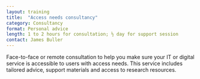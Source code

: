 ```yaml
---
layout: training
title:  "Access needs consultancy"
category: Consultancy
format: Personal advice  
length: 1 to 2 hours for consultation; ½ day for support session
contact: James Buller
---
```


Face-to-face or remote consultation to help you make sure your IT or digital service is accessible to users with access needs. This service includes tailored advice, support materials and access to research resources.
